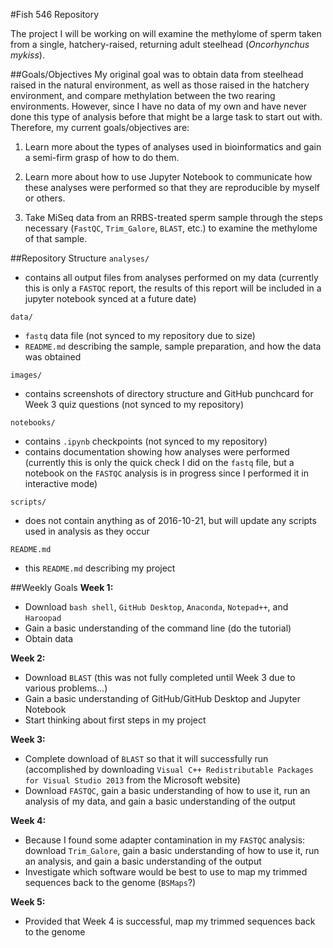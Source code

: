 #Fish 546 Repository

The project I will be working on will examine the methylome of sperm taken from a single, hatchery-raised, returning adult steelhead (*Oncorhynchus mykiss*).

##Goals/Objectives
My original goal was to obtain data from steelhead raised in the natural environment, as well as those raised in the hatchery environment, and compare methylation between the two rearing environments. However, since I have no data of my own and have never done this type of analysis before that might be a large task to start out with. Therefore, my current goals/objectives are:

1. Learn more about the types of analyses used in bioinformatics and gain a semi-firm grasp of how to do them.

2. Learn more about how to use Jupyter Notebook to communicate how these analyses were performed so that they are reproducible by myself or others.

3. Take MiSeq data from an RRBS-treated sperm sample through the steps necessary (`FastQC`, `Trim_Galore`, `BLAST`, etc.) to examine the methylome of that sample.

##Repository Structure
`analyses/`
- contains all output files from analyses performed on my data (currently this is only a `FASTQC` report, the results of this report will be included in a jupyter notebook synced at a future date)

`data/`
- `fastq` data file (not synced to my repository due to size)
- `README.md` describing the sample, sample preparation, and how the data was obtained

`images/`
- contains screenshots of directory structure and GitHub punchcard for Week 3 quiz questions (not synced to my repository)

`notebooks/`
- contains `.ipynb` checkpoints (not synced to my repository)
- contains documentation showing how analyses were performed (currently this is only the quick check I did on the `fastq` file, but a notebook on the `FASTQC` analysis is in progress since I performed it in interactive mode)

`scripts/`
- does not contain anything as of 2016-10-21, but will update any scripts used in analysis as they occur

`README.md`
- this `README.md` describing my project

##Weekly Goals
**Week 1:**
- Download `bash shell`, `GitHub Desktop`, `Anaconda`, `Notepad++`, and `Haroopad`
- Gain a basic understanding of the command line (do the tutorial)
- Obtain data

**Week 2:**
- Download `BLAST` (this was not fully completed until Week 3 due to various problems...)
- Gain a basic understanding of GitHub/GitHub Desktop and Jupyter Notebook
- Start thinking about first steps in my project

**Week 3:**
- Complete download of `BLAST` so that it will successfully run (accomplished by downloading `Visual C++ Redistributable Packages for Visual Studio 2013` from the Microsoft website)
- Download `FASTQC`, gain a basic understanding of how to use it, run an analysis of my data, and gain a basic understanding of the output

**Week 4:**
- Because I found some adapter contamination in my `FASTQC` analysis: download `Trim_Galore`, gain a basic understanding of how to use it, run an analysis, and gain a basic understanding of the output
- Investigate which software would be best to use to map my trimmed sequences back to the genome (`BSMaps`?)

**Week 5:**
- Provided that Week 4 is successful, map my trimmed sequences back to the genome
